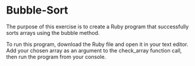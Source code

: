 # Bubble-Sort

The purpose of this exercise is to create a Ruby program that successfully sorts arrays using the bubble method. 

To run this program, download the Ruby file and open it in your text editor. Add your chosen array as an argument to the check_array function call, then run the program from your console.
